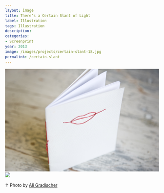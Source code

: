```yaml
---
layout: image
title: There's a Certain Slant of Light
label: Illustration
tags: Illustration
description:
categories:
- Screenprint
year: 2013
image: /images/projects/certain-slant-18.jpg
permalink: /certain-slant
---
```


<div class="images-left">
    <img src="/images/projects/20120213_khanson_art_016.jpg"></div>
    
<div class="images-right">
    <img src="/images/projects/20120213_khanson_art_020.jpg"></div>
    
<div class="images-right"><p>&uarr; Photo by <a href="http://www.aligradischer.com/">Ali Gradischer</a></p></div>
<section class="clear"></section>

<!--Footnotes -->

